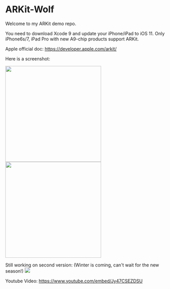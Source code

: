 # ARKit-Wolf


Welcome to my ARKit demo repo.

You need to download Xcode 9 and update your iPhone/iPad to iOS 11.
Only iPhone6s/7, iPad Pro with new A9-chip products support ARKit.


Apple official doc:
https://developer.apple.com/arkit/




Here is a screenshot:

<img src="https://storage.googleapis.com/webapp01-149600.appspot.com/github/IMG_1201.jpg" width="300">


<img src="https://storage.googleapis.com/webapp01-149600.appspot.com/github/IMG_1205.jpg" width="300">




Still working on second version: (Winter is coming, can't wait for the new season!)
![](https://storage.googleapis.com/webapp01-149600.appspot.com/github/wolf.gif)




Youtube Video:
https://www.youtube.com/embed/Jy47CSEZDSU
